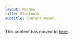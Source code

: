 ```yaml
---
layout: Meadow
title: Bluetooth
subtitle: Content moved.
---
```


This content has moved to [here](../../Meadow.OS/Bluetooth/).
